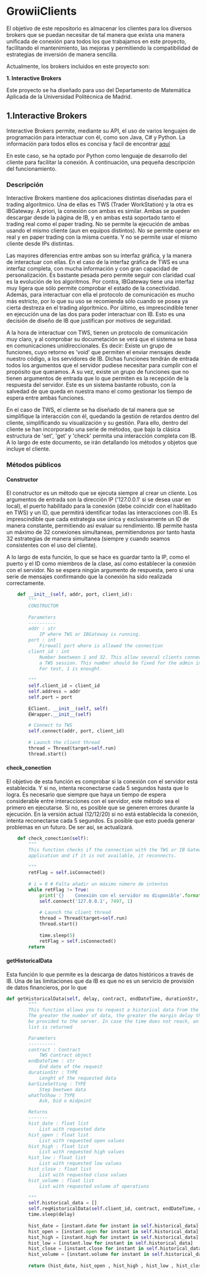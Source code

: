 # GrowiiClients

El objetivo de este repositorio es almacenar los clientes para los diversos brokers que se puedan necesitar de tal manera que exista una manera unificada de conexión para todos los que trabajamos en este proyecto, facilitando el mantenimiento, las mejoras y permitiendo la compatibilidad de estrategias de inversión de manera sencilla.

Actualmente, los brokers incluidos en este proyecto son:

**1. Interactive Brokers**

Este proyecto se ha diseñado para uso del Departamento de Matemática Aplicada de la Universidad Politécnica de Madrid. 

1.Interactive Brokers
------
Interactive Brokers permite, mediante su API, el uso de varios lenguajes de programación para interactuar con él, como son Java, C# y Python. La información para todos ellos es concisa y facil de encontrar [aquí](https://interactivebrokers.github.io/tws-api/index.html)

En este caso, se ha optado por Python como lenguaje de desarrollo del cliente para facilitar la conexión. A continuación, una pequeña descripción del funcionamiento.

### Descripción

Interactive Brokers mantiene dos aplicaciones distintas diseñadas para el trading algorítmico. Una de ellas es TWS (Trader WorkStation) y la otra es IBGateway. A priori, la conexión con ambas es similar. Ambas se pueden descargar desde la página de IB, y en ambas está soportado tanto el trading real como el paper trading. No se permite la ejecución de ambas usando el mismo cliente (aun en equipos distintos). No se permite operar en real y en paper trading con la misma cuenta. Y no se permite usar el mismo cliente desde IPs distintas.

Las mayores diferencias entre ambas son su interfaz gráfica, y la manera de interactuar con ellas. En el caso de la interfaz gráfica de TWS es una interfaz completa, con mucha información y con gran capacidad de personalización. Es bastante pesada pero permite seguir con claridad cual es la evolución de los algoritmos. Por contra, IBGateway tiene una interfaz muy ligera que sólo permite comprobar el estado de la conectividad. Además, para interactuar con ella el protocolo de comunicación es mucho más estricto, por lo que su uso se recomienda sólo cuando se posea ya cierta destreza en el trading algorítmico. Por último, es imprescindible tener en ejecución una de las dos para poder interactuar con IB. Esto es una decisión de diseño de IB que justifican por motivos de seguridad.


A la hora de interactuar con TWS, tienen un protocolo de comunicación muy claro, y al comprobar su documetación se verá que el sistema se basa en comunicaciones unidireccionales. Es decir: Existe un grupo de funciones, cuyo retorno es 'void' que permiten el enviar mensajes desde nuestro código, a los servidores de IB. Dichas funciones tendrán de entrada todos los argumentos que el servidor pudiese necesitar para cumplir con el propósito que queramos. A su vez, existe un grupo de funciones que no tienen argumentos de entrada que lo que permiten es la recepción de la respuesta del servidor. Este es un sistema bastante robusto, con la salvedad de que queda en nuestra mano el como gestionar los tiempo de espera entre ambas funciones.

En el caso de TWS, el cliente se ha diseñado de tal manera que se simplifique la interacción con él, quedando la gestión de retardos dentro del cliente, simplificando su visualización y su gestión. Para ello, dentro del cliente se han incorporado una serie de métodos, que bajo la clásica estructura de 'set', 'get' y 'check' permita una interacción completa con IB. A lo largo de este documento, se irán detallando los métodos y objetos que incluye el cliente.

### Métodos públicos

#### Constructor
El constructor es un método que se ejecuta siempre al crear un cliente. Los argumentos de entrada son la dirección IP ('127.0.0.1' si se desea usar en local), el puerto habilitado para la conexión (debe coincidir con el hablitado en TWS) y un ID, que permitirá identificar todas las interacciones con IB. Es imprescindible que cada estrategia use única y exclusivamente un ID de manera constante, permitiendo así evaluar su rendimiento. IB permite hasta un máximo de 32 conexiones simultaneas, permitiendonos por tanto hasta 32 estrategias de manera simultanea (siempre y cuando seamos consistentes con el uso del cliente).

A lo largo de esta función, lo que se hace es guardar tanto la IP, como el puerto y el ID como miembros de la clase, así como establecer la conexión con el servidor. No se espera ningún argumento de respuesta, pero si una serie de mensajes confirmando que la conexión ha sido realizada correctamente.
```python
    def __init__(self, addr, port, client_id):
        """
        CONSTRUCTOR
        
        Parameters
        ----------
        addr : str
            IP where TWS or IBGateway is running.
        port : int
            Firewall port where is allowed the connection
        client_id : int
            Number beetween 1 and 32. This allow several clients connected to
            a TWS session. This number should be fixed for the admin in the server
            For test, 1 is enought.
            
        """
        self.client_id = client_id
        self.address = addr
        self.port = port
        
        EClient. __init__(self, self)
        EWrapper.__init__(self)

        # Connect to TWS
        self.connect(addr, port, client_id)
        
        # Launch the client thread
        thread = Thread(target=self.run)
        thread.start()
```

#### check_conection
El objetivo de esta función es comprobar si la conexión con el servidor está establecida. Y si no, intenta reconectarse cada 5 segundos hasta que lo logra.
Es necesario que siempre que haya un tiempo de espera considerable entre interacciones con el servidor, este método sea el primero en ejecutarse. Si no, es posible que se generen errores durante la ejecución.
En la versión actual (12/12/20) si no está establecida la conexión, intenta reconectarse cada 5 segundos. Es posible que esto pueda generar problemas en un futuro. De ser así, se actualizará.
```python
    def check_conection(self):
        """
        This function checks if the connection with the TWS or IB Gateway 
        application and if it is not available, it reconnects.
        
        """
        retFlag = self.isConnected()
        
        # i = 0 # Falta añadir un máximo número de intentos
        while retFlag != True:
            print('{}    Conexión con el servidor no disponible'.format(datetime.now()))
            self.connect('127.0.0.1', 7497, 1)
            
            # Launch the client thread
            thread = Thread(target=self.run)
            thread.start()
            
            time.sleep(5)
            retFlag = self.isConnected()
        return
```

#### getHistoricalData
Esta función lo que permite es la descarga de datos históricos a través de IB. Una de las limitaciones que da IB es que no es un servicio de provisión de datos financieros, por lo que 

```python
def getHistoricalData(self, delay, contract, endDateTime, durationStr, barSizeSetting, whatToShow):
        """
        This function allows you to request a historical data from the server. 
        The greater the number of data, the greater the margin delay that must
        be provided to the server. In case the time does not reach, an empty 
        list is returned

        Parameters
        ----------
        contract : Contract
            TWS Contract object
        endDateTime : str
            End date of the request
        durationStr : TYPE
            Lenght of the requested data
        barSizeSetting : TYPE
            Step beetwen data
        whatToShow : TYPE
            Ask, bid o midpoint

        Returns
        -------
        hist_date : float list
            List with requested date
        hist_open : float list
            List with requested open values
        hist_high : float list
            List with requested high values
        hist_low : float list
            List with requested low values
        hist_close : float list
            List with requested close values
        hist_volume : float list
            List with requested volume of operations

        """
        self.historical_data = []
        self.reqHistoricalData(self.client_id, contract, endDateTime, durationStr, barSizeSetting, whatToShow, False, 1, False, [])
        time.sleep(delay)
        
        hist_date = [instant.date for instant in self.historical_data]
        hist_open = [instant.open for instant in self.historical_data]
        hist_high = [instant.high for instant in self.historical_data]
        hist_low = [instant.low for instant in self.historical_data]
        hist_close = [instant.close for instant in self.historical_data]
        hist_volume = [instant.volume for instant in self.historical_data]
        
        return (hist_date, hist_open , hist_high , hist_low , hist_close, hist_volume)
```
